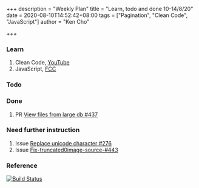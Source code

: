 +++
description = "Weekly Plan"
title = "Learn, todo and done 10-14/8/20"
date = 2020-08-10T14:52:42+08:00
tags = ["Pagination", "Clean Code", "JavaScript"]
author = "Ken Cho"

+++  
### Learn
1. Clean Code, [YouTube](https://www.youtube.com/watch?v=7EmboKQH8lM)
2. JavaScript, [FCC](https://www.freecodecamp.org/learn/)

### Todo

### Done
1. PR [View files from large db #437](https://github.com/gigascience/gigadb-website/issues/437)

### Need further instruction
1. Issue [Replace unicode character #276](https://github.com/gigascience/gigadb-website/issues/276)
2. Issue [Fix-truncated0image-source-#443](https://github.com/gigascience/gigadb-website/issues/443)

### Reference


[![Build Status](https://travis-ci.org/kencho51/gigathing.svg?branch=master)](https://travis-ci.org/kencho51/gigathing)


